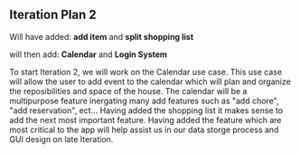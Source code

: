 ## Iteration Plan 2

Will have added: **add item** and **split shopping list**

will then add: **Calendar** and **Login System**

To start Iteration 2, we will work on the Calendar use case.
This use case will allow the user to add event to the calendar which 
will plan and organize the reposibilities and space of the house. 
The calendar will be a multipurpose feature inergating many add features
such as "add chore", "add reservation", ect...
Having added the shopping list it makes sense to add the next most 
important feature. Having added the feature which are most critical
to the app will help assist us in our data storge process and GUI
design on late Iteration.
